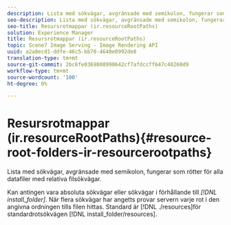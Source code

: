 ```yaml
---
description: Lista med sökvägar, avgränsade med semikolon, fungerar som rötter för alla datafiler med relativa filsökvägar.
seo-description: Lista med sökvägar, avgränsade med semikolon, fungerar som rötter för alla datafiler med relativa filsökvägar.
seo-title: Resursrotmappar (ir.resourceRootPaths)
solution: Experience Manager
title: Resursrotmappar (ir.resourceRootPaths)
topic: Scene7 Image Serving - Image Rendering API
uuid: a2a8ecd1-ddfe-46c5-bb70-4640e0992de8
translation-type: tm+mt
source-git-commit: 2bc6fe0369808990642cf7afdccff647c48260d9
workflow-type: tm+mt
source-wordcount: '100'
ht-degree: 0%

---
```



# Resursrotmappar (ir.resourceRootPaths){#resource-root-folders-ir-resourcerootpaths}

Lista med sökvägar, avgränsade med semikolon, fungerar som rötter för alla datafiler med relativa filsökvägar.

Kan antingen vara absoluta sökvägar eller sökvägar i förhållande till *[!DNL install_folder]*. När flera sökvägar har angetts provar servern varje rot i den angivna ordningen tills filen hittas. Standard är [!DNL ./resources]för standardrotsökvägen [!DNL install_folder/resources].
